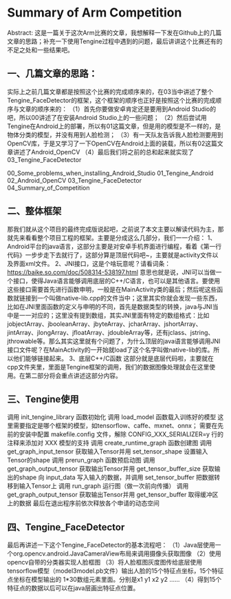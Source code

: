 Summary of Arm Competition
===

Abstract: 这是一篇关于这次Arm比赛的文章，我想解释一下发在Github上的几篇文章的思路；补充一下使用Tengine过程中遇到的问题，最后讲讲这个比赛还有的不足之处和一些结果吧。

一、几篇文章的思路：
---
实际上之前几篇文章都是按照这个比赛的完成顺序来的，在03当中讲述了整个Tengine_FaceDetector的框架，这个框架的顺序也正好是按照这个比赛的完成顺序与文章的顺序来的：
（1）首先你要做安卓肯定还是要用到Android Studio的吧，所以00讲述了在安装Android Studio上的一些问题；
（2）然后尝试用Tengine在Android上的部署，所以有01这篇文章，但是用的模型是不一样的，是物体分类的模型，并没有用到人脸检测；
（3）有一天队友告诉我人脸检测要用到OpenCV库，于是又学习了一下OpenCV在Android上面的装载，所以有02这篇文章讲述了Android_OpenCV
（4）最后我们将之前的总和起来就实现了03_Tengine_FaceDetector

 00_Some_problems_when_installing_Android_Studio
 01_Tengine_Android
 02_Android_OpenCV
 03_Tengine_FaceDetector
 04_Summary_of_Competition
 
二、整体框架
---
那我们就从这个项目的最终完成版说起吧，之前说了本文主要以解读代码为主，那就先来看看整个项目工程的框架。主要是分成这么几部分，我们一一介绍：
1、Android平台的java语言，这部分主要是对安卓手机界面进行编程，看着《第一行代码》一步步走下去就行了，这部分算是顶层代码吧~，主要就是activity文件以及界面xml文件。
2、JNI接口，这是个啥玩意呢？请看词条：https://baike.so.com/doc/508314-538197.html
意思也就是说，JNI可以当做一个接口，使得Java语言能够调用底层的C++/C语言，也可以是其他语言。要使用这些接口需要首先进行函数申明，一般是在MainActivity类的最后；然后呢这些函数就链接到一个叫做native-lib.cpp的文件当中；这里其实你就会发现一些东西，比如在JNI里面函数的定义与申明的不同，首先是数据类型的转换，java与JNI当中是一一对应的；这里没有提到数组，其实JNI里面有特定的数组格式：比如jobjectArray、jbooleanArray、jbyteArray、jcharArray、jshortArray、jintArray、jlongArray、jfloatArray、jdoubleArray等，还有jclass、jstring、jthrowable等。那么其实这里就有个问题了，为什么顶层的java语言能够调用JNI接口文件呢？在MainActivity的一开始就load了这个名字叫做native-lib的库。所以他们能够链接起来。
3、底层C++/C函数
这部分就是底层代码啦，主要就在cpp文件夹里，里面是Tengine框架的调用，我们的数据图像处理就会在这里使用。在第二部分将会重点讲述这部分内容。

三、Tengine使用
---
调用 init_tengine_library 函数初始化
调用 load_model 函数载入训练好的模型
这里需要指定是哪个框架的模型，如tensorflow、caffe、mxnet、onnx；
需要在先前的安装中配置 makefile.config 文件，解除 CONFIG_XXX_SERIALIZER=y 行的注释来添加对 XXX 模型的支持
调用 create_runtime_graph 函数创建图
调用 get_graph_input_tensor 获取输入Tensor并用 set_tensor_shape 设置输入Tensor的shape
调用 prerun_graph 函数预启动图
调用 get_graph_output_tensor 获取输出Tensor并用 get_tensor_buffer_size 获取输出的shape
向 input_data 写入输入的数据，并调用 set_tensor_buffer 把数据转移到输入Tensor上
调用 run_graph 运行图（做一次前向传播）
调用 get_graph_output_tensor 获取输出Tensor并用 get_tensor_buffer 取得缓冲区上的数据
最后在退出程序前依次释放各个申请的动态空间

四、Tengine_FaceDetector
---
最后再讲述一下这个Tengine_FaceDetector的基本流程吧：
（1）Java层使用一个org.opencv.android.JavaCameraView布局来调用摄像头获取图像
（2）使用opencv自带的分类器实现人脸框图
（3）将人脸框图灰度图传给底层使用tensorflow模型（model3model.pb文件）输出人脸的15个特征点坐标，15个特征点坐标在模型输出的 1*30数组元素里面。分别是x1 y1 x2 y2 ......
（4）得到15个特征点的数据以后可以在java层画出特征点位置。
